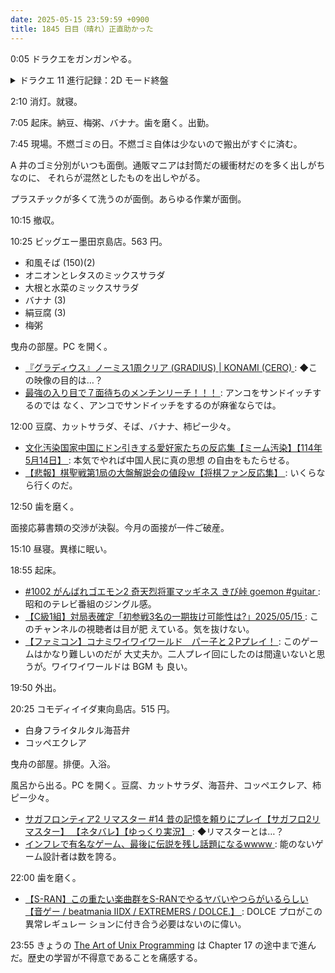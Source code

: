 ```yaml
---
date: 2025-05-15 23:59:59 +0900
title: 1845 日目（晴れ）正直助かった
---
```


0:05 ドラクエをガンガンやる。

<details><summary>ドラクエ 11 進行記録：2D モード終盤</summary>
<p>ナギムナー村。人魚イベントの後日談にようななのを進める。
どうでもいいが村の南東にいる大砲婆さんに当たり判定がない。
例の入江を訪れるとわりとすぐにマーマンたちと戦闘。強い。
村に戻って海賊王のぼうしゲッツ（打ち直し可）。
</p>

<p>プチャラオ村。異世界を再訪。ハッスルじじい戦 BGM はブギー戦と同じか。
村の呪いを解くと村人から報酬としてちいさなメダルを十枚も貰える。</p>

<p>クレイモラン。ここはネドラ戦。元々強力なのに完全三回攻撃？になっている。
マヒが危ない。女王からの報酬はクラウンダガー。これは武器というより、素材だと考える方がいい。</p>

<p>いちおう先に古代図書館に行ってムンババ情報を得ておく。
ミルレアンの森の奥でよみがえったムンババを倒しておく。ただしイシの村には呼ばないでおく。</p>

<p>マヤ。黄金の呪いを解いて終了。何かをくれた記憶があったが、今回はない。</p>

<p>聖地ラムダ大聖堂。族長からさびたおうしゃく（素材）をゲッツ。</p>

<p>ヒノノギ火山。ここで進行が止まる。
人食い火竜のところに直接来てよさそうなだが、ラーのしずくが要ることを完全に忘れていた。
入手方法も完全に記憶にない。今晩はここまでだ。</p>
</details>

2:10 消灯。就寝。

7:05 起床。納豆、梅粥、バナナ。歯を磨く。出勤。

7:45 現場。不燃ゴミの日。不燃ゴミ自体は少ないので搬出がすぐに済む。

A 井のゴミ分別がいつも面倒。通販マニアは封筒だの緩衝材だのを多く出しがちなのに、
それらが混然としたものを出しやがる。

プラスチックが多くて洗うのが面倒。あらゆる作業が面倒。

10:15 撤収。

10:25 ビッグエー墨田京島店。563 円。

* 和風そば (150)(2)
* オニオンとレタスのミックスサラダ
* 大根と水菜のミックスサラダ
* バナナ (3)
* 絹豆腐 (3)
* 梅粥

曳舟の部屋。PC を開く。

* [『グラディウス』ノーミス1周クリア (GRADIUS) | KONAMI (CERO)
  ](https://www.youtube.com/watch?v=KtZlCOw7E4U): ◆この映像の目的は…？
* [最強の入り目で７面待ちのメンチンリーチ！！！
  ](https://www.youtube.com/watch?v=J36nXncpMGI): アンコをサンドイッチするのでは
  なく、アンコでサンドイッチをするのが麻雀ならでは。

12:00 豆腐、カットサラダ、そば、バナナ、柿ピー少々。

* [文化汚染国家中国にドン引きする愛好家たちの反応集【ミーム汚染】【114年5月14日】
  ](https://www.youtube.com/watch?v=SG2tVJfM_98): 本気でやれば中国人民に真の思想
  の自由をもたらせる。
* [【悲報】棋聖戦第1局の大盤解説会の値段ｗ【将棋ファン反応集】
  ](https://www.youtube.com/watch?v=rW0Y-2YnHT8): いくらなら行くのだ。

12:50 歯を磨く。

面接応募書類の交渉が決裂。今月の面接が一件ご破産。

15:10 昼寝。異様に眠い。

18:55 起床。

* [#1002 がんばれゴエモン2 奇天烈将軍マッギネス きび峠 goemon #guitar
  ](https://www.youtube.com/watch?v=ibmVJMdBU0k): 昭和のテレビ番組のジングル感。
* [【C級1組】対局表確定「初参戦3名の一期抜け可能性は?」2025/05/15
  ](https://www.youtube.com/watch?v=SQmp11izM48): このチャンネルの視聴者は目が肥
  えている。気を抜けない。
* [【ファミコン】コナミワイワイワールド　パー子と２Pプレイ！
  ](https://www.youtube.com/watch?v=4DXa-KvIHh8): このゲームはかなり難しいのだが
  大丈夫か。二人プレイ回にしたのは間違いないと思うが。ワイワイワールドは BGM も
  良い。

19:50 外出。

20:25 コモディイイダ東向島店。515 円。

* 白身フライタルタル海苔弁
* コッペエクレア

曳舟の部屋。排便。入浴。

風呂から出る。PC を開く。豆腐、カットサラダ、海苔弁、コッペエクレア、柿ピー少々。

* [サガフロンティア2 リマスター #14 昔の記憶を頼りにプレイ【サガフロ2リマスター】
  【ネタバレ】【ゆっくり実況】
  ](https://www.youtube.com/watch?v=VqYfmQmqtZs): ◆リマスターとは…？
* [インフレで有名なゲーム、最後に伝説を残し話題になるwwww
  ](https://www.youtube.com/watch?v=CLVgN-k6Egc): 能のないゲーム設計者は数を誇る。

22:00 歯を磨く。

* [【S-RAN】この重たい楽曲群をS-RANでやるヤバいやつらがいるらしい【音ゲー /
  beatmania IIDX / EXTREMERS / DOLCE.】
  ](https://www.youtube.com/watch?v=kecxmQg3abQ): DOLCE プロがこの異常レギュレー
  ションに付き合う必要はないのに偉い。

23:55 きょうの [The Art of Unix Programming][TAOUP] は Chapter 17 の途中まで進ん
だ。歴史の学習が不得意であることを痛感する。

[TAOUP]: <http://www.catb.org/esr/writings/taoup/html>
